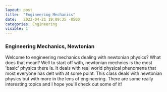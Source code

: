 ```yaml
---
layout: post
title:  "Engineering Mechanics"
date:   2022-04-21 19:09:35 -0500
categories: Engineering
visible: 1
---
```


<h3>Engineering Mechanics, Newtonian</h3>
Welcome to engineering mechanics dealing with newtonian physics? What does that mean? Well to start off with, newtonian mechnics is the most 'basic' physics there is. It deals with real world physical phenomena that most everyone has delt with at some point. This class deals with newtonian physics but with more in the lens of engineering. There are some really interesting topics and I hope you'll check out some of it!
